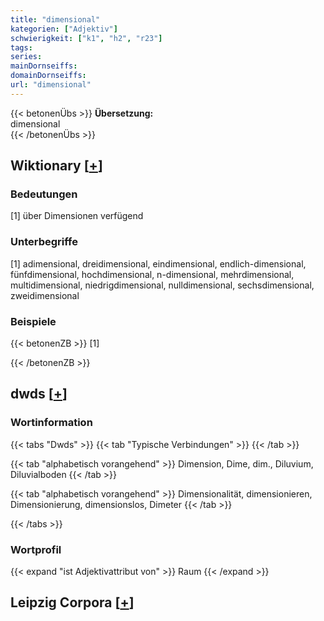 ```yaml
---
title: "dimensional"
kategorien: ["Adjektiv"]
schwierigkeit: ["k1", "h2", "r23"]
tags:
series:
mainDornseiffs:
domainDornseiffs:
url: "dimensional"
---
```


{{< betonenÜbs >}}
**Übersetzung:**  
dimensional  
{{< /betonenÜbs >}}

## Wiktionary [[+](https://de.wiktionary.org/wiki/dimensional)]

### Bedeutungen
[1] über Dimensionen verfügend  

### Unterbegriffe
[1] adimensional, dreidimensional, eindimensional, endlich-dimensional, fünfdimensional, hochdimensional, n-dimensional, mehrdimensional, multidimensional, niedrigdimensional, nulldimensional, sechsdimensional, zweidimensional  

### Beispiele
{{< betonenZB >}}
[1]  

{{< /betonenZB >}}


## dwds [[+](https://www.dwds.de/wb/dimensional)]

### Wortinformation
{{< tabs "Dwds" >}}
{{< tab "Typische Verbindungen" >}}
{{< /tab >}}

{{< tab "alphabetisch vorangehend" >}}
Dimension, Dime, dim., Diluvium, Diluvialboden
{{< /tab >}}

{{< tab "alphabetisch vorangehend" >}}
Dimensionalität, dimensionieren, Dimensionierung, dimensionslos, Dimeter
{{< /tab >}}

{{< /tabs >}}

### Wortprofil
{{< expand "ist Adjektivattribut von" >}} Raum {{< /expand >}}

## Leipzig Corpora [[+](https://corpora.uni-leipzig.de/en/res?word=dimensional&corpusId=deu_newscrawl-public_2018)]

